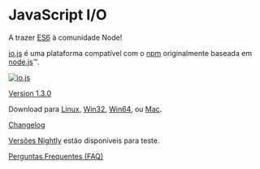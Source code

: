 # JavaScript I/O

A trazer [ES6](es6.html) à comunidade Node!

[io.js](https://github.com/iojs/io.js) é uma plataforma compatível com o [npm](https://www.npmjs.org/) originalmente baseada em [node.js](https://nodejs.org/)&#8482;.

[![io.js](../images/1.0.0.png)](https://iojs.org/dist/v1.3.0/)

[Version 1.3.0](https://iojs.org/dist/v1.3.0/)

Download para
[Linux](https://iojs.org/dist/v1.3.0/iojs-v1.3.0-linux-x64.tar.xz),
[Win32](https://iojs.org/dist/v1.3.0/iojs-v1.3.0-x86.msi), [Win64](https://iojs.org/dist/v1.3.0/iojs-v1.3.0-x64.msi),
ou
[Mac](https://iojs.org/dist/v1.3.0/iojs-v1.3.0.pkg).


[Changelog](https://github.com/iojs/io.js/blob/v1.x/CHANGELOG.md)

[Versões Nightly](https://iojs.org/download/nightly/) estão disponíveis para teste.

[Perguntas Frequentes (FAQ)](faq.html)
